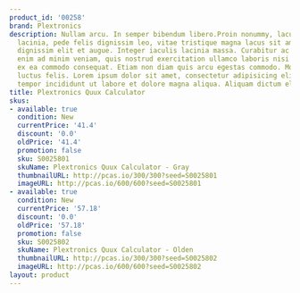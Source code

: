 ```yaml
---
product_id: '00258'
brand: Plextronics
description: Nullam arcu. In semper bibendum libero.Proin nonummy, lacus eget pulvinar
  lacinia, pede felis dignissim leo, vitae tristique magna lacus sit amet eros. Cras
  dignissim elit et augue. Integer iaculis lacinia massa. Curabitur ac sapien. Ut
  enim ad minim veniam, quis nostrud exercitation ullamco laboris nisi ut aliquip
  ex ea commodo consequat. Etiam non diam quis arcu egestas commodo. Morbi consectetuer
  luctus felis. Lorem ipsum dolor sit amet, consectetur adipisicing elit, sed do eiusmod
  tempor incididunt ut labore et dolore magna aliqua. Aliquam dictum eleifend risus.
title: Plextronics Quux Calculator
skus:
- available: true
  condition: New
  currentPrice: '41.4'
  discount: '0.0'
  oldPrice: '41.4'
  promotion: false
  sku: S0025801
  skuName: Plextronics Quux Calculator - Gray
  thumbnailURL: http://pcas.io/300/300?seed=S0025801
  imageURL: http://pcas.io/600/600?seed=S0025801
- available: true
  condition: New
  currentPrice: '57.18'
  discount: '0.0'
  oldPrice: '57.18'
  promotion: false
  sku: S0025802
  skuName: Plextronics Quux Calculator - Olden
  thumbnailURL: http://pcas.io/300/300?seed=S0025802
  imageURL: http://pcas.io/600/600?seed=S0025802
layout: product
---
```

